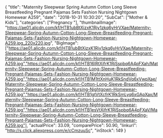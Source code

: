 {
	"title": "Maternity Sleepwear Spring Autumn Cotton Long Sleeve Breastfeeding Pregnant Pajamas Sets Fashion Nursing Nightgown Homewear A259",
	"date": "2018-10-31 10:30:20",
	"SubCat": ["Mother & Kids"],
	"categories": ["Pregnancy "],
	"thumbnailImage": "https://ae01.alicdn.com/kf/HTB1ubBtXizxK1Rjy1zkq6yHrVXae/Maternity-Sleepwear-Spring-Autumn-Cotton-Long-Sleeve-Breastfeeding-Pregnant-Pajamas-Sets-Fashion-Nursing-Nightgown-Homewear-A259.jpg_220x220.jpg",
	"BigImage": ["https://ae01.alicdn.com/kf/HTB1ubBtXizxK1Rjy1zkq6yHrVXae/Maternity-Sleepwear-Spring-Autumn-Cotton-Long-Sleeve-Breastfeeding-Pregnant-Pajamas-Sets-Fashion-Nursing-Nightgown-Homewear-A259.jpg","https://ae01.alicdn.com/kf/HTB16IRtXifrK1RjSspbq6A4pFXah/Maternity-Sleepwear-Spring-Autumn-Cotton-Long-Sleeve-Breastfeeding-Pregnant-Pajamas-Sets-Fashion-Nursing-Nightgown-Homewear-A259.jpg","https://ae01.alicdn.com/kf/HTB1M1ttXnHuK1RkSndVq6xVwpXae/Maternity-Sleepwear-Spring-Autumn-Cotton-Long-Sleeve-Breastfeeding-Pregnant-Pajamas-Sets-Fashion-Nursing-Nightgown-Homewear-A259.jpg","https://ae01.alicdn.com/kf/HTB1gtVtXcfrK1RkSmLyq6xGApXax/Maternity-Sleepwear-Spring-Autumn-Cotton-Long-Sleeve-Breastfeeding-Pregnant-Pajamas-Sets-Fashion-Nursing-Nightgown-Homewear-A259.jpg","https://ae01.alicdn.com/kf/HTB1esVtXifrK1RjSspbq6A4pFXaV/Maternity-Sleepwear-Spring-Autumn-Cotton-Long-Sleeve-Breastfeeding-Pregnant-Pajamas-Sets-Fashion-Nursing-Nightgown-Homewear-A259.jpg"],
	"actualPrice": 33.09,
	"comparePrice": 50.90,
	"linkurl": "http://s.click.aliexpress.com/e/cCmzuuSc",
	"inStock": 149
}
